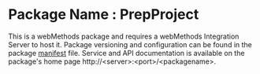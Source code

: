 # Package Name : PrepProject
This is a webMethods package and requires a webMethods Integration Server to host it. Package versioning and configuration can be found in the package [manifest](./PrepProject/manifest.v3) file. Service and API documentation is available on the package's home page http://&lt;server&gt;:&lt;port&gt;/&lt;packagename>.